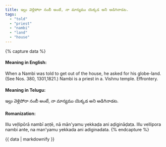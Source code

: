 ```yaml
---
title: ఇల్లు వెళ్లిపోరా నంబీ అంటే, నా మాన్యము యెక్కడ అని అడిగినాడట.
tags:
  - "told"
  - "priest"
  - "nambi"
  - "land"
  - "house"
---
```


{% capture data %}
#### Meaning in English:
When a Nambi was told to get out of the house, he asked for his globe-land.
(See Nos. 380, 1301,1821.)
Nambi is a priest in a. Vishnu temple.
Effrontery.

#### Meaning in Telugu:
ఇల్లు వెళ్లిపోరా నంబీ అంటే, నా మాన్యము యెక్కడ అని అడిగినాడట.

#### Romanization:
Illu veḷlipōrā nambī aṇṭē, nā mān'yamu yekkaḍa ani aḍigināḍaṭa.
Illu vellipora nambi ante, na man'yamu yekkada ani adiginadata.
{% endcapture %}

{{ data | markdownify }}

